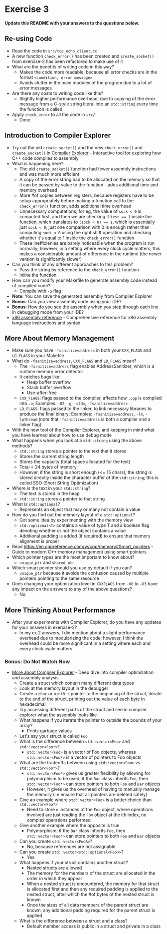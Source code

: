 # Exercise 3

**Update this README with your answers to the questions below.**

## Re-using Code

- Read the code in `src/tcp_echo_client.cc`
- A new function `check_error()` has been created and `create_socket()` from exercise-2 has been refactored to make use of it
- What are the benefits of writing code in this way?
  - Makes the code more readable, because all error checks are in the format `<condition, error message>`
  - Avoids clutter in the main modules of the program due to a lot of error messages
- Are there any costs to writing code like this?
  - Slightly higher performance overhead, due to copying of the error message from a C-style string literal into an `std::string` every time the function is called
- Apply `check_error` to all the code in `src/`
  - Done

## Introduction to Compiler Explorer

- Try out the old `create_socket()` and the new `check_error()` and 
  `create_socket()` in [Compiler Explorer](https://godbolt.org) - Interactive 
  tool for exploring how C++ code compiles to assembly
- What is happening here?
  - The old `create_socket()` function had fewer assembly instructions and was much more efficient
  - A copy of the error string had to be allocated on the memory so that it can be passed by value to the function - adds additional time and memory overhead
  - More #of copies between registers, because registers have to be setup appropriately before making a function call to the `check_error()` function, adds additional time overhead
  - Unnecessary computations; for eg, the value of `sock < 0` is computed first, and then we are checking if `test == 1` inside the function, which translates to `(sock < 0) == 1`, which is essentially just `sock < 0`; just one comparison with 0 is enough rather than computing `sock < 0` using the right shift operation and checking whether it's equal to 1 inside the `check_error()` function
  - These inefficienies are barely noticeable when the program is run normally; however, in a setting where every clock cycle matters, this makes a considerable amount of difference in the runtime (the newer version is significantly slower)
- Can you think of any different approaches to this problem?
  - Pass the string by reference to the `check_error()` function
  - Inline the function
- How can you modify your Makefile to generate assembly code instead of compiled code?
  - Compile with `-S` flag
- **Note**: You can save the generated assembly from Compiler Explorer
- **Bonus**: Can you view assembly code using your IDE?
- **Bonus**: How do you see the assembly when you step through each line in
  debugging mode from your IDE?
- [x86 assembly reference](http://ref.x86asm.net/) - Comprehensive reference 
  for x86 assembly language instructions and syntax

## More About Memory Management

- Make sure you have `-fsanitize=address` in both your `CXX_FLAGS` and 
  `LD_FLAGS` in your Makefile
- What do `-fsanitize=address`, `CXX_FLAGS` and `LD_FLAGS` mean?
  - The `-fsanitize=address` flag enables AddressSanitizer, which is a runtime memory error detector
  - It catches bugs like:
    - Heap buffer overflow
    - Stack buffer overflow
    - Use-after-free  
  - `CXX_FLAGS`: flags passed to the compiler, affects how `.cpp` is compiled into `.o`; Examples: `-O2`, `-g`, `-std=`, `-fsanitize=address`
  - `LD_FLAGS`: flags passed to the linker, to link necessary libraries to produce the final binary; Examples: `-fsanitize=address`, `-lm`, `-lpthread` (note that `-fsanitize=address` is both a compiler and a linker flag)
- With the new tool of the Compiler Explorer, and keeping in mind what you 
  have learned about how to use debug mode
- What happens when you look at a `std::string` using the above methods?
  - `std::string` stores a pointer to the text that it stores
  - Stores the current string length
  - Stores the capacity (total space allocated for the text)
  - Total = 24 bytes of memory
  - However, if the string is short enough (<= 15 chars), the string is stored directly inside the character buffer of the `std::string`; this is called SSO (Short String Optimization) 
- Where is the text in your `std::string`?
  - The text is stored in the heap
  - `std::string` stores a pointer to that string
- What is `std::optional`?
  - Represents an object that may or many not contain a value
- How do you find out the memory layout of a `std::optional`?
  - Got some idea by experimenting with the memory view
  - `std::optional<T>` contains a value of type T and a boolean flag denoting whether or not the object contains a value
  - Additional padding is added (if required) to ensure that memory alignment is proper 
- Read https://en.cppreference.com/w/cpp/memory#Smart_pointers - Guide to 
  modern C++ memory management using smart pointers
- Which pointer types are the most important to know about?
  - `unique_ptr` and `shared_ptr`
- Which smart pointer should you use by default if you can?
  - `unique_ptr` because it avoids the confusion caused by multiple pointers pointing to the same resource
- Does changing your optimization level in `CXXFLAGS` from `-O0` to `-O3` have
  any impact on the answers to any of the above questions?
  - No

## More Thinking About Performance

- After your experiments with Compiler Explorer, do you have any updates for your answers in exercise-2?
  - In my ex.2 answers, I did mention about a slight performance overhead due to modularizing the code; however, I think the overhead could be more significant in a setting where each and every clock cycle matters

### Bonus: Do Not Watch Now 

- [More about Compiler Explorer](https://www.youtube.com/watch?v=bSkpMdDe4g4) - 
  Deep dive into compiler optimization and assembly analysis
  - Create a struct which contain many different data types
  - Look at the memory layout in the debugger
  - Create a `char` or `uint8_t` pointer to the beginning of the struct, 
    iterate to the end of the struct, printing out the value of each byte in 
    hexadecimal
  - Try accessing different parts of the struct and see in compiler explorer
    what the assembly looks like
  - What happens if you iterate the pointer to outside the bounds of your array?
    - Prints garbage values
  - Let's say your struct is called `Foo`
  - What is the difference between `std::vector<Foo>` and `std::vector<Foo*>`?
    - `std::vector<Foo>` is a vector of Foo objects, whereas `std::vector<Foo*>` is a vector of pointers to Foo objects
  - What are the tradeoffs between using `std::vector<Foo>` vs 
    `std::vector<Foo*>`? 
    - `std::vector<Foo*>` gives us greater flexibility by allowing for polymorphism to be used; if the `Bar` class inherits `Foo`, then `std::vector<Foo*>` can store pointers to both `Foo` and `Bar` objects 
    - However, it gives us the overhead of having to manually manage the memory (i.e ensure that all pointers are deleted safely)
  - Give an example where `std::vector<Foo>` is a better choice than `std::vector<Foo*>`
    - Need to store `n` instances of the `Foo` object, where operations involved are just reading the `Foo` object at the ith index, no complex operations performed
  - Give another example where the opposite is true
    - Polymorphism; if the `Bar` class inherits `Foo`, then `std::vector<Foo*>` can store pointers to both `Foo` and `Bar` objects
  - Can you create `std::vector<Foo&>`?
    - No, because references are not assignable
  - Can you create `std::vector<std::optional<Foo>>`?
    - Yes
  - What happens if your struct contains another struct?
    - Nested structs are allowed
    - The memory for the members of the struct are allocated in the order in which they appear
    - When a nested struct is encountered, the memory for that struct is allocated first and then any required padding is applied to the nested struct, after which the #of bytes of the nested struct is known
    - Once the sizes of all data members of the parent struct are known, any additional padding required for the parent struct is applied
  - What is the difference between a struct and a class?
    - Default member access is public in a struct and private in a class